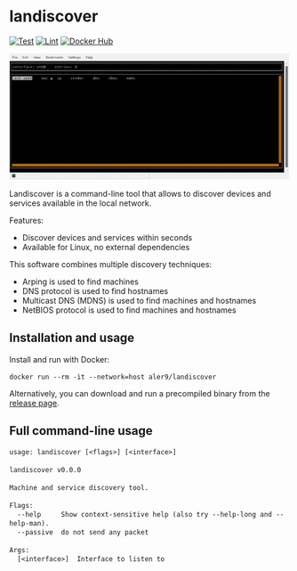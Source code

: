 
# landiscover

[![Test](https://github.com/aler9/landiscover/workflows/test/badge.svg)](https://github.com/aler9/landiscover/actions?query=workflow:test)
[![Lint](https://github.com/aler9/landiscover/workflows/lint/badge.svg)](https://github.com/aler9/landiscover/actions?query=workflow:lint)
[![Docker Hub](https://img.shields.io/badge/docker-aler9%2Flandiscover-blue)](https://hub.docker.com/r/aler9/landiscover)

![](README.gif)

Landiscover is a command-line tool that allows to discover devices and services available in the local network.

Features:
* Discover devices and services within seconds
* Available for Linux, no external dependencies

This software combines multiple discovery techniques:
* Arping is used to find machines
* DNS protocol is used to find hostnames
* Multicast DNS (MDNS) is used to find machines and hostnames
* NetBIOS protocol is used to find machines and hostnames

## Installation and usage

Install and run with Docker:
```
docker run --rm -it --network=host aler9/landiscover
```

Alternatively, you can download and run a precompiled binary from the [release page](https://github.com/aler9/landiscover/releases).

## Full command-line usage

```
usage: landiscover [<flags>] [<interface>]

landiscover v0.0.0

Machine and service discovery tool.

Flags:
  --help     Show context-sensitive help (also try --help-long and --help-man).
  --passive  do not send any packet

Args:
  [<interface>]  Interface to listen to

```
